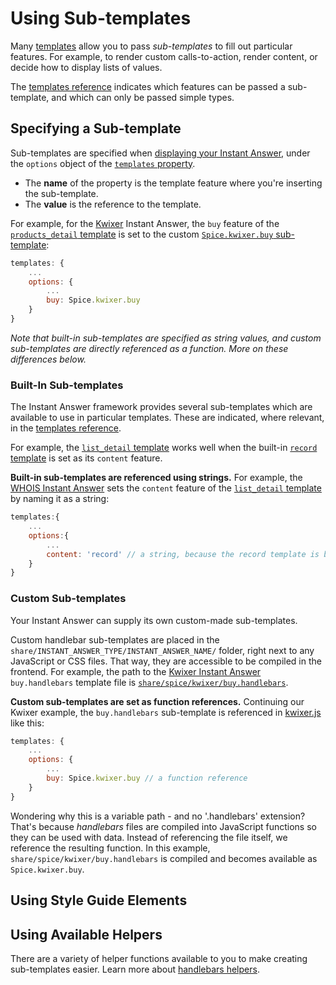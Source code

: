 # Using Sub-templates

Many [templates](https://duck.co/duckduckhack/templates_reference) allow you to pass *sub-templates* to fill out particular features. For example, to render custom calls-to-action, render content, or decide how to display lists of values.

The [templates reference](https://duck.co/duckduckhack/templates_reference) indicates which features can be passed a sub-template, and which can only be passed simple types.

## Specifying a Sub-template

Sub-templates are specified when [displaying your Instant Answer](https://duck.co/duckduckhack/display_reference#codetemplatescode_emobjectem_required), under the `options` object of the [`templates` property](https://duck.co/duckduckhack/display_reference#codetemplatescode_emobjectem_required). 

- The **name** of the property is the template feature where you're inserting the sub-template. 
- The **value** is the reference to the template.

For example, for the [Kwixer](https://github.com/duckduckgo/zeroclickinfo-spice/blob/master/share/spice/kwixer/kwixer.js) Instant Answer, the `buy` feature of the [`products_detail` template](https://duck.co/duckduckhack/templates_reference#codeproductsdetailcode-template) is set to the custom [`Spice.kwixer.buy` sub-template](https://github.com/duckduckgo/zeroclickinfo-spice/blob/master/share/spice/kwixer/buy.handlebars):

```javascript
templates: {
    ...
    options: {
        ...
        buy: Spice.kwixer.buy
    }
}
```

*Note that built-in sub-templates are specified as string values, and custom sub-templates are directly referenced as a function. More on these differences below.*

### Built-In Sub-templates

The Instant Answer framework provides several sub-templates which are available to use in particular templates. These are indicated, where relevant, in the [templates reference](https://duck.co/duckduckhack/templates_reference).

For example, the [`list_detail` template](https://duck.co/duckduckhack/templates_reference#codelist_detailcode-template) works well when the built-in [`record` template](https://duck.co/duckduckhack/templates_reference#codelist_detailcode-template) is set as its `content` feature.

**Built-in sub-templates are referenced using strings.** For example, the [WHOIS Instant Answer](https://github.com/duckduckgo/zeroclickinfo-spice/blob/master/share/spice/whois/whois.js) sets the `content` feature of the [`list_detail` template](https://duck.co/duckduckhack/templates_reference#codelist_detailcode-template) by naming it as a string:

```javascript
templates:{
    ...
    options:{
        ...
        content: 'record' // a string, because the record template is built-in
    }
}
```

### Custom Sub-templates

Your Instant Answer can supply its own custom-made sub-templates.

Custom handlebar sub-templates are placed in the `share/INSTANT_ANSWER_TYPE/INSTANT_ANSWER_NAME/` folder, right next to any JavaScript or CSS files. That way, they are accessible to be compiled in the frontend. For example, the path to the [Kwixer Instant Answer](https://github.com/duckduckgo/zeroclickinfo-spice/blob/master/share/spice/kwixer/kwixer.js) `buy.handlebars` template file is [`share/spice/kwixer/buy.handlebars`](https://github.com/duckduckgo/zeroclickinfo-spice/tree/master/share/spice/kwixer).

**Custom sub-templates are set as function references.** Continuing our Kwixer example, the `buy.handlebars` sub-template is referenced in [kwixer.js](https://github.com/duckduckgo/zeroclickinfo-spice/blob/master/share/spice/kwixer/kwixer.js) like this:

```javascript
templates: {
    ...
    options: {
        ...
        buy: Spice.kwixer.buy // a function reference 
    }
}
```

Wondering why this is a variable path - and no '.handlebars' extension? That's because *handlebars* files are compiled into JavaScript functions so they can be used with data. Instead of referencing the file itself, we reference the resulting function. In this example, `share/spice/kwixer/buy.handlebars` is compiled and becomes available as `Spice.kwixer.buy`.

## Using Style Guide Elements

## Using Available Helpers

There are a variety of helper functions available to you to make creating sub-templates easier. Learn more about [handlebars helpers](https://duck.co/duckduckhack/handlebars_helpers).
